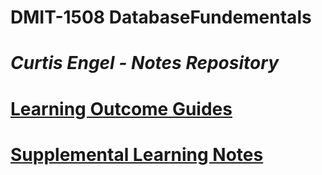 # **DMIT-1508 DatabaseFundementals**
# ***Curtis Engel  - Notes Repository***
# [**Learning Outcome Guides**](dmit-1508.github.io)
# [**Supplemental Learning Notes**](dmit1508.funs-tuff.com)
